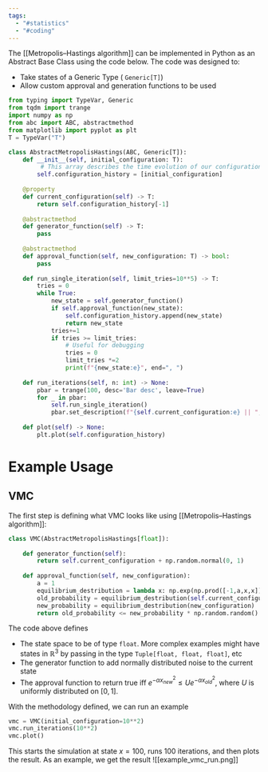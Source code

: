 ```yaml
---
tags:
  - "#statistics"
  - "#coding"
---
```

The [[Metropolis–Hastings algorithm]] can be implemented in Python as an Abstract Base Class using the code below. The code was designed to:
- Take states of a Generic Type ( `Generic[T]`)
- Allow custom approval and generation functions to be used

```python
from typing import TypeVar, Generic  
from tqdm import trange  
import numpy as np  
from abc import ABC, abstractmethod  
from matplotlib import pyplot as plt  
T = TypeVar("T")  

class AbstractMetropolisHastings(ABC, Generic[T]):  
    def __init__(self, initial_configuration: T):
	     # This array describes the time evolution of our configuration
        self.configuration_history = [initial_configuration]
  
    @property  
    def current_configuration(self) -> T:  
        return self.configuration_history[-1]  
      
    @abstractmethod  
    def generator_function(self) -> T:  
        pass  
  
    @abstractmethod  
    def approval_function(self, new_configuration: T) -> bool:  
        pass  
  
    def run_single_iteration(self, limit_tries=10**5) -> T:  
        tries = 0  
        while True:  
            new_state = self.generator_function()  
            if self.approval_function(new_state):  
                self.configuration_history.append(new_state)  
                return new_state  
            tries+=1  
            if tries >= limit_tries:  
                # Useful for debugging  
                tries = 0  
                limit_tries *=2  
                print(f"{new_state:e}", end=", ")  
  
    def run_iterations(self, n: int) -> None:  
        pbar = trange(100, desc='Bar desc', leave=True)  
        for _ in pbar:  
            self.run_single_iteration()  
            pbar.set_description(f"{self.current_configuration:e} || ", refresh=True)  
  
    def plot(self) -> None:  
        plt.plot(self.configuration_history)
```


# Example Usage

## VMC
The first step is defining what VMC looks like using [[Metropolis–Hastings algorithm]]:

```python
class VMC(AbstractMetropolisHastings[float]):  
      
    def generator_function(self):  
        return self.current_configuration + np.random.normal(0, 1)  
  
    def approval_function(self, new_configuration):  
        a = 1  
        equilibrium_destribution = lambda x: np.exp(np.prod([-1,a,x,x]))  
        old_probability = equilibrium_destribution(self.current_configuration)  
        new_probability = equilibrium_destribution(new_configuration)  
        return old_probability <= new_probability * np.random.random()
```

The code above defines
- The state space to be of type `float`. More complex examples might have states in $\mathbb{R}^3$ by passing in the type `Tuple[float, float, float]`, etc
- The generator function to add normally distributed noise to the current state
- The approval function to return true iff $e^{-\alpha x_{new}^2} \leq U e^{-\alpha x_{old}^2}$, where $U$ is uniformly distributed on $[0,1]$.

With the methodology defined, we can run an example
```python
vmc = VMC(initial_configuration=10**2)
vmc.run_iterations(10**2)
vmc.plot()
```
This starts the simulation at state $x=100$, runs $100$ iterations, and then plots the result. As an example, we get the result
![[example_vmc_run.png]]
